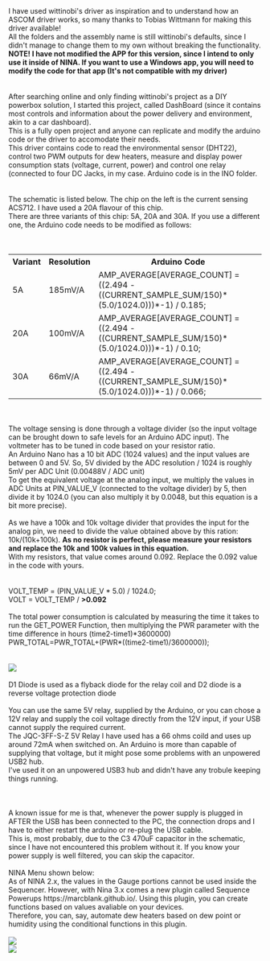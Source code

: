 <!DOCTYPE html>
<html>
<body>
	        I have used wittinobi's driver as inspiration and to understand how an ASCOM driver works, so many thanks to Tobias Wittmann for making this driver available! 
<br>
	        All the folders and the assembly name is still wittinobi's defaults, since I didn't manage to change them to my own without breaking the functionality.
	<br><b>NOTE! I have not modified the APP for this version, since I intend to only use it inside of NINA. If you want to use a Windows app, you will need to modify the code for that app (It's not compatible with my driver)</b>
<br>
	<br>
	        <br> 
	        After searching online and only finding wittinobi's project as a DIY powerbox solution, I started this project, called DashBoard (since it contains most controls and information about the power delivery and environment, akin to a car dashboard). <br>
	        This is a fully open project and anyone can replicate and modify the arduino code or the driver to accomodate their needs. <br>
		This driver contains code to read the environmental sensor (DHT22), control two PWM outputs for dew heaters, measure and display power consumption stats (voltage, current, power) and control one relay (connected to four DC Jacks, in my case. Arduino code is in the INO folder. <br>
		<br>
		<br>
		The schematic is listed below.
		The chip on the left is the current sensing ACS712. I have used a 20A flavour of this chip. 
  		<br>
		There are three variants of this chip: 5A, 20A and 30A. If you use a different one, the Arduino code needs to be modified as follows: <br>
	<br>
	<br>
		 <table>
  <tr>
    <th>Variant</th>
    <th>Resolution</th>
    <th>Arduino Code</th>
  </tr>
  <tr>
    <td>5A</td>
    <td>185mV/A</td>
    <td>AMP_AVERAGE[AVERAGE_COUNT] = ((2.494 - ((CURRENT_SAMPLE_SUM/150)*(5.0/1024.0)))*-1) / 0.185;</td>
  </tr>
  <tr>
    <td>20A</td>
    <td>100mV/A</td>
    <td>AMP_AVERAGE[AVERAGE_COUNT] = ((2.494 - ((CURRENT_SAMPLE_SUM/150)*(5.0/1024.0)))*-1) / 0.10;</td>
  </tr>
    <tr>
    <td>30A</td>
    <td>66mV/A</td>
    <td>AMP_AVERAGE[AVERAGE_COUNT] = ((2.494 - ((CURRENT_SAMPLE_SUM/150)*(5.0/1024.0)))*-1) / 0.066;</td>
  </tr>
</table> 
	<br>
		<br>
		The voltage sensing is done through a voltage divider (so the input voltage can be brought down to safe levels for an Arduino ADC input). The voltmeter has to be tuned in code based on your resistor ratio. <br>
		An Arduino Nano has a 10 bit ADC (1024 values) and the input values are between 0 and 5V. So, 5V divided by the ADC resolution / 1024 is roughly 5mV per ADC Unit (0.00488V / ADC unit)<br>
		To get the equivalent voltage at the analog input, we multiply the values in ADC Units at PIN_VALUE_V (connected to the voltage divider) by 5, then divide it by 1024.0 (you can also multiply it by 0.0048, but this equation is a bit more precise).<br> <br>
		As we have a 100k and 10k voltage divider that provides the input for the analog pin, we need to divide the value obtained above by this ration: 10k/(10k+100k). <b>As no resistor is perfect, please measure your resistors and replace the 10k and 100k values in this equation.</b> <br>
		With my resistors, that value comes around 0.092. Replace the 0.092 value in the code with yours.
	        <br>
	        <br>
                <br>
		VOLT_TEMP = (PIN_VALUE_V * 5.0) / 1024.0;  <br> 
                VOLT = VOLT_TEMP / <b>>0.092</b>
	        <br>
	        <br>
	        The total power consumption is calculated by measuring the time it takes to run the GET_POWER Function, then multiplying the PWR parameter with the time difference in hours (time2-time1)*3600000)<br>
	        PWR_TOTAL=PWR_TOTAL+(PWR*((time2-time1)/3600000));<br><br><br>
		<img src="https://github.com/florindumitrescu94/DashBoardASCOMPowerBox/assets/16653100/1a9b26e9-b54e-47ae-b7e0-ee424dd57b13"></img>
                <br>
		<br>
	        D1 Diode is used as a flyback diode for the relay coil and D2 diode is a reverse voltage protection diode <br>
	        <br>
	        You can use the same 5V relay, supplied by the Arduino, or you can chose a 12V relay and supply the coil voltage directly from the 12V input, if your USB cannot supply the required current.<br> 
	        The JQC-3FF-S-Z 5V Relay I have used has a 66 ohms coild and uses up around 72mA when switched on. An Arduino is more than capable of supplying that voltage, but it might pose some problems with an unpowered USB2 hub.<br>
	        I've used it on an unpowered USB3 hub and didn't have any trobule keeping things running. <br>
	<br>
	<br>
	<br>
	        A known issue for me is that, whenever the power supply is plugged in AFTER the USB has been connected to the PC, the connection drops and I have to either restart the arduino or re-plug the USB cable. <br> 
	        This is, most probably, due to the C3 470uF capacitor in the schematic, since I have not encountered this problem without it. If you know your power supply is well filtered, you can skip the capacitor. <br>
                <br>
	        NINA Menu shown below:<br>
	        As of NINA 2.x, the values in the Gauge portions cannot be used inside the Sequencer. However, with Nina 3.x comes a new plugin called Sequence Powerups <url>https://marcblank.github.io/</url>. Using this plugin, you can create functions based on values avaliable on your devices. <br>
                Therefore, you can, say, automate dew heaters based on dew point or humidity using  the conditional functions in this plugin. <br>
		<br>
		<img src="https://github.com/florindumitrescu94/DashBoardASCOMPowerBox/assets/16653100/b05b2a44-b6aa-48bc-8d2d-8836e7c5a1fd"></img>
                <br>
		<img src="https://github.com/florindumitrescu94/DashBoardASCOMPowerBox/assets/16653100/fb170d53-3f2e-4bbd-a954-7fa60f2098cf"></img>
  <br>
  <br>
  <br>
		<br>
                <br>
		

                



</html>
